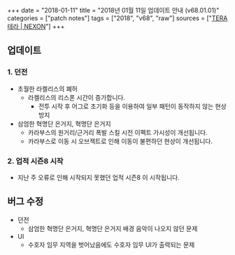 +++
date = "2018-01-11"
title = "2018년 01월 11일 업데이트 안내 (v68.01.01)"
categories = ["patch notes"]
tags = ["2018", "v68", "raw"]
sources = ["[TERA 테라 | NEXON](http://tera.nexon.com/news/update/view.aspx?n4articlesn=315)"]
+++

## 업데이트

### **1.** 던전
- 초월한 라켈리스의 폐허
  - 라켈리스의 리스폰 시간이 증가합니다.
    - 전투 시작 후 어그로 초기화 등을 이용하여 일부 패턴이 동작하지 않는 현상 방지
- 삼엄한 혁명단 은거지, 혁명단 은거지
  - 카라부스의 원거리/근거리 폭발 스킬 시전 이펙트 가시성이 개선됩니다.
  - 카라부스로 이동 시 오브젝트로 인해 이동이 불편하던 현상이 개선됩니다.

### **2.** 업적 시즌8 시작
- 지난 주 오류로 인해 시작되지 못했던 업적 시즌8 이 시작됩니다.

## 버그 수정

- 던전
  - 삼엄한 혁명단 은거지, 혁명단 은거지 배경 음악이 나오지 않던 문제
- UI
  - 수호자 임무 지역을 벗어났음에도 수호자 임무 UI가 출력되는 문제
